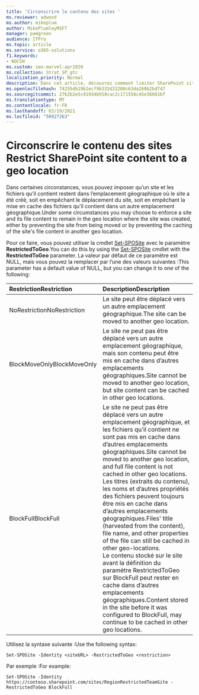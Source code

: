 ```yaml
---
title: 'Circonscrire le contenu des sites '
ms.reviewer: adwood
ms.author: mikeplum
author: MikePlumleyMSFT
manager: pamgreen
audience: ITPro
ms.topic: article
ms.service: o365-solutions
f1.keywords:
- NOCSH
ms.custom: seo-marvel-apr2020
ms.collection: Strat_SP_gtc
localization_priority: Normal
description: Dans cet article, découvrez comment limiter SharePoint sites à un emplacement géographique spécifié dans un environnement multigéogé.
ms.openlocfilehash: 74255db19b2ecf9b333d33208c63da260b2bd747
ms.sourcegitcommit: 27b2b2e5c41934b918cac2c171556c45e36661bf
ms.translationtype: MT
ms.contentlocale: fr-FR
ms.lasthandoff: 03/19/2021
ms.locfileid: "50927263"
---
```

# <a name="restrict-sharepoint-site-content-to-a-geo-location"></a><span data-ttu-id="fd3db-103">Circonscrire le contenu des sites </span><span class="sxs-lookup"><span data-stu-id="fd3db-103">Restrict SharePoint site content to a geo location</span></span>

<span data-ttu-id="fd3db-104">Dans certaines circonstances, vous pouvez imposer qu’un site et les fichiers qu’il contient restent dans l’emplacement géographique où le site a été créé, soit en empêchant le déplacement du site, soit en empêchant la mise en cache des fichiers qu’il contient dans un autre emplacement géographique.</span><span class="sxs-lookup"><span data-stu-id="fd3db-104">Under some circumstances you may choose to enforce a site and its file content to remain in the geo location where the site was created, either by preventing the site from being moved or by preventing the caching of the site's file content in another geo location.</span></span>

<span data-ttu-id="fd3db-105">Pour ce faire, vous pouvez utiliser la cmdlet [Set-SPOSite](/powershell/module/sharepoint-online/set-sposite) avec le paramètre **RestrictedToGeo**.</span><span class="sxs-lookup"><span data-stu-id="fd3db-105">You can do this by using the [Set-SPOSite](/powershell/module/sharepoint-online/set-sposite) cmdlet with the **RestrictedToGeo** parameter.</span></span> <span data-ttu-id="fd3db-106">La valeur par défaut de ce paramètre est NULL, mais vous pouvez la remplacer par l’une des valeurs suivantes :</span><span class="sxs-lookup"><span data-stu-id="fd3db-106">This parameter has a default value of NULL, but you can change it to one of the following:</span></span>

|<span data-ttu-id="fd3db-107">Restriction</span><span class="sxs-lookup"><span data-stu-id="fd3db-107">Restriction</span></span>|<span data-ttu-id="fd3db-108">Description</span><span class="sxs-lookup"><span data-stu-id="fd3db-108">Description</span></span>|
|:----------|:----------|
|<span data-ttu-id="fd3db-109">NoRestriction</span><span class="sxs-lookup"><span data-stu-id="fd3db-109">NoRestriction</span></span>|<span data-ttu-id="fd3db-110">Le site peut être déplacé vers un autre emplacement géographique.</span><span class="sxs-lookup"><span data-stu-id="fd3db-110">The site can be moved to another geo location.</span></span>|
|<span data-ttu-id="fd3db-111">BlockMoveOnly</span><span class="sxs-lookup"><span data-stu-id="fd3db-111">BlockMoveOnly</span></span>|<span data-ttu-id="fd3db-112">Le site ne peut pas être déplacé vers un autre emplacement géographique, mais son contenu peut être mis en cache dans d’autres emplacements géographiques.</span><span class="sxs-lookup"><span data-stu-id="fd3db-112">Site cannot be moved to another geo location, but site content can be cached in other geo locations.</span></span>|
|<span data-ttu-id="fd3db-113">BlockFull</span><span class="sxs-lookup"><span data-stu-id="fd3db-113">BlockFull</span></span>|<span data-ttu-id="fd3db-114">Le site ne peut pas être déplacé vers un autre emplacement géographique, et les fichiers qu’il contient ne sont pas mis en cache dans d’autres emplacements géographiques.</span><span class="sxs-lookup"><span data-stu-id="fd3db-114">Site cannot be moved to another geo location, and full file content is not cached in other geo locations.</span></span> <span data-ttu-id="fd3db-115">Les titres (extraits du contenu), les noms et d’autres propriétés des fichiers peuvent toujours être mis en cache dans d’autres emplacements géographiques.</span><span class="sxs-lookup"><span data-stu-id="fd3db-115">Files' title (harvested from the content), file name, and other properties of the file can still be cached in other geo-locations.</span></span><br><span data-ttu-id="fd3db-116">Le contenu stocké sur le site avant la définition du paramètre RestrictedToGeo sur BlockFull peut rester en cache dans d’autres emplacements géographiques.</span><span class="sxs-lookup"><span data-stu-id="fd3db-116">Content stored in the site before it was configured to BlockFull, may continue to be cached in other geo locations.</span></span>|

<span data-ttu-id="fd3db-117">Utilisez la syntaxe suivante :</span><span class="sxs-lookup"><span data-stu-id="fd3db-117">Use the following syntax:</span></span>

`Set-SPOSite -Identity <siteURL> -RestrictedToGeo <restriction>`

<span data-ttu-id="fd3db-118">Par exemple :</span><span class="sxs-lookup"><span data-stu-id="fd3db-118">For example:</span></span>

`Set-SPOSite -Identity https://contoso.sharepoint.com/sites/RegionRestrictedTeamSite -RestrictedToGeo BlockFull`